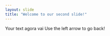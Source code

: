 ```yaml
---
layout: slide
title: "Welcome to our second slide!"
---
```

Your text agora vai
Use the left arrow to go back!
